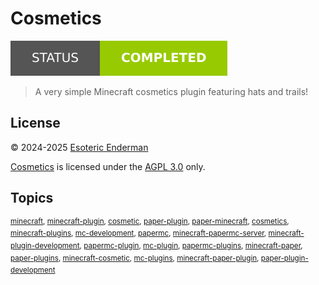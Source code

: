 # Cosmetics

[![Project status: completed](./assets/images/badges/status.svg)](./)

> A very simple Minecraft cosmetics plugin featuring hats and trails!

## License

&copy; 2024-2025 [Esoteric Enderman](https://enderman.dev)

[Cosmetics](./) is licensed under the [AGPL 3.0](./LICENSE) only.

## Topics

<sup>[minecraft](https://github.com/topics/minecraft), [minecraft-plugin](https://github.com/topics/minecraft-plugin), [cosmetic](https://github.com/topics/cosmetic), [paper-plugin](https://github.com/topics/paper-plugin), [paper-minecraft](https://github.com/topics/paper-minecraft), [cosmetics](https://github.com/topics/cosmetics), [minecraft-plugins](https://github.com/topics/minecraft-plugins), [mc-development](https://github.com/topics/mc-development), [papermc](https://github.com/topics/papermc), [minecraft-papermc-server](https://github.com/topics/minecraft-papermc-server), [minecraft-plugin-development](https://github.com/topics/minecraft-plugin-development), [papermc-plugin](https://github.com/topics/papermc-plugin), [mc-plugin](https://github.com/topics/mc-plugin), [papermc-plugins](https://github.com/topics/papermc-plugins), [minecraft-paper](https://github.com/topics/minecraft-paper), [paper-plugins](https://github.com/topics/paper-plugins), [minecraft-cosmetic](https://github.com/topics/minecraft-cosmetic), [mc-plugins](https://github.com/topics/mc-plugins), [minecraft-paper-plugin](https://github.com/topics/minecraft-paper-plugin), [paper-plugin-development](https://github.com/topics/paper-plugin-development)</sup>
